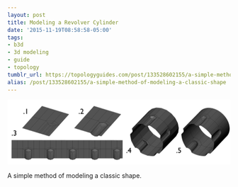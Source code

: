 ```yaml
---
layout: post
title: Modeling a Revolver Cylinder
date: '2015-11-19T08:58:58-05:00'
tags:
- b3d
- 3d modeling
- guide
- topology
tumblr_url: https://topologyguides.com/post/133528602155/a-simple-method-of-modeling-a-classic-shape
alias: /post/133528602155/a-simple-method-of-modeling-a-classic-shape
---
```

![](/assets/img/133528602155.png)

A simple method of modeling a classic shape.
